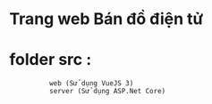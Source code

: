 # Trang web Bán đồ điện tử 
# folder src :
              web (Sử dụng VueJS 3)
              server (Sử dụng ASP.Net Core)
